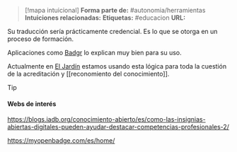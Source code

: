 > [!mapa intuicional]
> **Forma parte de:** #autonomia/herramientas 
> **Intuiciones relacionadas:** 
> **Etiquetas:** #educacion 
> **URL:**

Su traducción sería prácticamente credencial.
Es lo que se otorga en un proceso de formación.

Aplicaciones como [Badgr](Badgr.md) lo explican muy bien para su uso.

Actualmente en [El Jardín](https://jardin.cc) estamos usando esta lógica para toda la cuestión de la acreditación y [[reconomiento del conocimiento]].


> [!Tip]
> #### Webs de interés
> https://blogs.iadb.org/conocimiento-abierto/es/como-las-insignias-abiertas-digitales-pueden-ayudar-destacar-competencias-profesionales-2/
> 
> https://myopenbadge.com/es/home/



